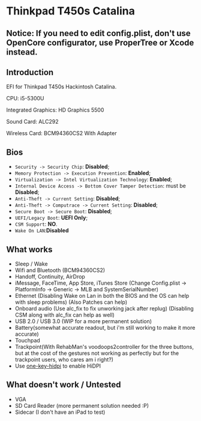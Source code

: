 # Thinkpad T450s Catalina

## Notice: If you need to edit config.plist, don't use OpenCore configurator, use ProperTree or Xcode instead.

## Introduction

EFI for Thinkpad T450s Hackintosh Catalina.

CPU: i5-5300U

Integrated Graphics: HD Graphics 5500

Sound Card: ALC292

Wireless Card: BCM94360CS2 With Adapter 

## Bios

- `Security -> Security Chip`: **Disabled**;
- `Memory Protection -> Execution Prevention`: **Enabled**;
- `Virtualization -> Intel Virtualization Technology`: **Enabled**;
- `Internal Device Access -> Bottom Cover Tamper Detection`: must be **Disabled**;
- `Anti-Theft -> Current Setting`: **Disabled**;
- `Anti-Theft -> Computrace -> Current Setting`: **Disabled**;
- `Secure Boot -> Secure Boot`: **Disabled**;
- `UEFI/Legacy Boot`: **UEFI Only**;
- `CSM Support`: **NO**.
- `Wake On LAN`:**Disabled**

## What works

- Sleep / Wake
- Wifi and Bluetooth (BCM94360CS2)
- Handoff, Continuity, AirDrop
- iMessage, FaceTime, App Store, iTunes Store (Change Config.plist -> PlatformInfo -> Generic -> MLB and SystemSerialNumber)
- Ethernet (Disabling Wake on Lan in both the BIOS and the OS can help with sleep problems) (Also Patches can help)
- Onboard audio (Use alc_fix to fix unworking jack after replug) (Disabling CSM along with alc_fix can help as well)
- USB 2.0 / USB 3.0 (WIP for a more permanent solution)
- Battery(somewhat accurate readout, but i'm still working to make it more accurate)
- Touchpad
- Trackpoint(With RehabMan's voodoops2controller for the three buttons, but at the cost of the gestures not working as perfectly but for the trackpoint users, who cares am i right?)
- Use [one-key-hidpi](https://github.com/daliansky/XiaoMi-Pro-Hackintosh/blob/master/one-key-hidpi) to enable HiDPI

## What doesn't work / Untested

- VGA
- SD Card Reader (more permanent solution needed :P)
- Sidecar (I don't have an iPad to test)
